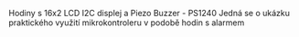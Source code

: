 Hodiny
s 16x2 LCD I2C displej a Piezo Buzzer - PS1240
Jedná se o ukázku praktického využití mikrokontroleru v podobě hodin s alarmem
